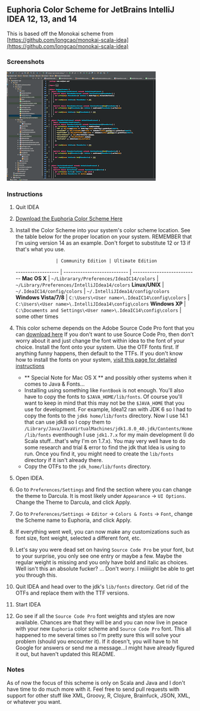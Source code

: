## Euphoria Color Scheme for JetBrains IntelliJ IDEA 12, 13, and 14
This is based off the Monokai scheme from [https://github.com/longcao/monokai-scala-idea](https://github.com/longcao/monokai-scala-idea)

### Screenshots

[![Euphoria Intellij IDEA 12, 13, and 14](https://raw.githubusercontent.com/oGLOWo/euphoria-color-scheme/master/intellij-idea/screenshot-thumb.png)](https://raw.githubusercontent.com/oGLOWo/euphoria-color-scheme/master/intellij-idea/screenshot.png)

### Instructions

1.  Quit IDEA
2.  [Download the Euphoria Color Scheme Here](https://raw.githubusercontent.com/oGLOWo/euphoria-color-scheme/master/intellij-idea/Euphoria.icls)
3.  Install the Color Scheme into your system's color scheme location. See the table below for the proper location on your system. REMEMBER that I'm using version 14 as an example. Don't forget to substitute 12 or 13 if that's what you use.    

                       | Community Edition | Ultimate Edition
    ------------------ | --------------------------- | ---------------------------
    **Mac OS X**       | `~/Librarary/Preferences/IdeaIC14/colors` | `~/Library/Preferences/IntelliJIdea14/colors`
    **Linux/UNIX**     | `~/.IdeaIC14/config/colors`               | `~/.IntelliJIdea14/config/colors`
    **Windows Vista/7/8** | `C:\Users\<User name>\.IdeaIC14\config\colors` | `C:\Users\<User name>\.IntelliJIdea14\config\colors`
    **Windows XP**     | `C:\Documents and Settings\<User name>\.IdeaIC14\config\colors`                   | some other times
    
4.  This color scheme depends on the Adobe Source Code Pro font that you can [download here](https://github.com/adobe-fonts/source-code-pro/releases/latest) If you don't want to use Source Code Pro, then don't worry about it and just change the font within idea to the font of your choice. Install the font onto your system. Use the OTF fonts first. If anything funny happens, then default to the TTFs. If you don't know how to install the fonts on your system, [visit this page for detailed instructions](https://github.com/adobe-fonts/source-code-pro#font-installation-instructions)
    * ** Special Note for Mac OS X ** and possibly other systems when it comes to Java & Fonts...
    * Installing using something like `FontBook` is not enough. You'll also have to copy the fonts to `$JAVA_HOME/lib/fonts`. Of course you'll want to keep in mind that this may not be the `$JAVA_HOME` that you use for development. For example, Idea12 ran with JDK 6 so I had to copy the fonts to the `jdk6 home/lib/fonts` directory. Now I use 14.1 that can use jdk8 so I copy them to `/Library/Java/JavaVirtualMachines/jdk1.8.0_40.jdk/Contents/Home/lib/fonts` eventhough I use `jdk1.7.x` for my main development \(I do Scala stuff...that's why I'm on 1.7.x\). You may very well have to do some research and trial & error to find the jdk that Idea is using to run. Once you find it, you might need to create the `lib/fonts` directory if it isn't already there.
    * Copy the OTFs to the `jdk_home/lib/fonts` directory. 
5.  Open IDEA.
6.  Go to `Preferences/Settings` and find the section where you can change the theme to Darcula. It is most likely under `Appearance` \-> `UI Options`. Change the Theme to Darcula, and click Apply.
7.  Go to `Preferences/Settings` \-> `Editor` \-> `Colors & Fonts` \-> `Font`, change the Scheme name to Euphoria, and click Apply.
8.  If everything went well, you can now make any customizations such as font size, font weight, selected a different font, etc. 
9.  Let's say you were dead set on having `Source Code Pro` be your font, but to your surprise, you only see one entry or maybe a few. Maybe the regular weight is missing and you only have bold and italic as choices. Well isn't this an absolute fucker? ... Don't worry. I miiiiight be able to get you through this.
10.  Quit IDEA and head over to the jdk's `lib/fonts` directory. Get rid of the OTFs and replace them with the TTF versions.
11.  Start IDEA
12.  Go see if all the `Source Code Pro` font weights and styles are now available. Chances are that they will be and you can now live in peace with your new `Euphoria` color scheme and `Source Code Pro` font. This all happened to me several times so I'm pretty sure this will solve your problem \(should you encounter it\). If it doesn't, you will have to hit Google for answers or send me a message...I might have already figured it out, but haven't updated this README.

### Notes
As of now the focus of this scheme is only on Scala and Java and I don't have time to do much more with it. Feel free to send pull requests with support for other stuff like XML, Groovy, R, Clojure, Brainfuck, JSON, XML, or whatever you want. 

